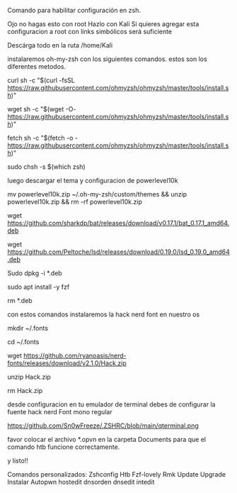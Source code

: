Comando para habilitar configuración en zsh.

Ojo no hagas esto con root
Hazlo con Kali
Si quieres agregar esta configuracion a root con links simbólicos será suficiente

Descárga todo en la ruta /home/Kali

instalaremos oh-my-zsh con los siguientes comandos.
estos son los diferentes metodos.


curl sh -c "$(curl -fsSL https://raw.githubusercontent.com/ohmyzsh/ohmyzsh/master/tools/install.sh)"


wget sh -c "$(wget -O- https://raw.githubusercontent.com/ohmyzsh/ohmyzsh/master/tools/install.sh)"


fetch sh -c "$(fetch -o - https://raw.githubusercontent.com/ohmyzsh/ohmyzsh/master/tools/install.sh)"



sudo chsh -s $(which zsh)

luego descargar el tema y configuracion de powerlevel10k

mv powerlevel10k.zip ~/.oh-my-zsh/custom/themes && unzip powerlevel10k.zip && rm -rf powerlevel10k.zip

wget https://github.com/sharkdp/bat/releases/download/v0.17.1/bat_0.17.1_amd64.deb

wget https://github.com/Peltoche/lsd/releases/download/0.19.0/lsd_0.19.0_amd64.deb

Sudo  dpkg  -i  *.deb

sudo apt install -y fzf

rm   *.deb


con estos comandos instalaremos la hack nerd font en nuestro os

mkdir ~/.fonts

cd  ~/.fonts

wget https://github.com/ryanoasis/nerd-fonts/releases/download/v2.1.0/Hack.zip

unzip Hack.zip

rm Hack.zip

desde configuracion en tu  emulador de terminal debes de configurar la fuente hack nerd Font mono regular 

https://github.com/Sn0wFreeze/.ZSHRC/blob/main/qterminal.png

favor colocar el archivo *.opvn en la carpeta Documents para que el comando htb funcione correctamente.

y listo!!

Comandos personalizados:
Zshconfig
Htb
Fzf-lovely
Rmk
Update
Upgrade
Instalar
Autopwn
hostedit
dnsorden
dnsedit
intedit
